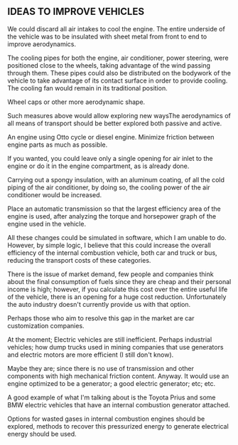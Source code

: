 ## IDEAS TO IMPROVE VEHICLES

We could discard all air intakes to cool the engine. The entire underside of the vehicle was to be insulated with sheet metal from front to end to improve aerodynamics.

The cooling pipes for both the engine, air conditioner, power steering, were positioned close to the wheels, taking advantage of the wind passing through them. These pipes could also be distributed on the bodywork of the vehicle to take advantage of its contact surface in order to provide cooling. The cooling fan would remain in its traditional position.

Wheel caps or other more aerodynamic shape.

Such measures above would allow exploring new waysThe aerodynamics of all means of transport should be better explored both passive and active.

An engine using Otto cycle or diesel engine. Minimize friction between engine parts as much as possible.

If you wanted, you could leave only a single opening for air inlet to the engine or do it in the engine compartment, as is already done.

Carrying out a spongy insulation, with an aluminum coating, of all the cold piping of the air conditioner, by doing so, the cooling power of the air conditioner would be increased.

Place an automatic transmission so that the largest efficiency area of the engine is used, after analyzing the torque and horsepower graph of the engine used in the vehicle.

All these changes could be simulated in software, which I am unable to do. However, by simple logic, I believe that this could increase the overall efficiency of the internal combustion vehicle, both car and truck or bus, reducing the transport costs of these categories.

There is the issue of market demand, few people and companies think about the final consumption of fuels since they are cheap and their personal income is high; however, if you calculate this cost over the entire useful life of the vehicle, there is an opening for a huge cost reduction. Unfortunately the auto industry doesn't currently provide us with that option.

Perhaps those who aim to resolve this gap in the market are car customization companies.

At the moment; Electric vehicles are still inefficient. Perhaps industrial vehicles; how dump trucks used in mining companies that use generators and electric motors are more efficient (I still don't know).

Maybe they are; since there is no use of transmission and other components with high mechanical friction content. Anyway. It would use an engine optimized to be a generator; a good electric generator; etc; etc.

A good example of what I'm talking about is the Toyota Prius and some BMW electric vehicles that have an internal combustion generator attached.

Options for wasted gases in internal combustion engines should be explored, methods to recover this pressurized energy to generate electrical energy should be used.

